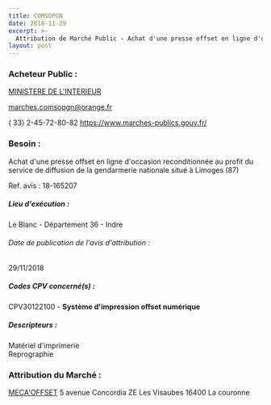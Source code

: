 ```yaml
---
title: COMSOPGN
date: 2018-11-29
excerpt: >-
  Attribution de Marché Public - Achat d'une presse offset en ligne d'occasion reconditionnée au profit du service de diffusion de la gendarmerie nationale situé à Limoges (87)
layout: post
---
```


### Acheteur Public : 
<a href="/acheteur-32/siren-110014016"> MINISTERE DE L'INTERIEUR</a><br/>



marches.comsopgn@orange.fr

( 33) 2-45-72-80-82
https://www.marches-publics.gouv.fr/
### Besoin :

Achat d'une presse offset en ligne d'occasion reconditionnée au profit du service de diffusion de la gendarmerie nationale situé à Limoges (87)

Ref. avis : 18-165207


##### Lieu d'exécution :

Le Blanc - Département 36 - Indre

###### Date de publication de l'avis d'attribution : 
29/11/2018

##### Codes CPV concerné(s) :
CPV30122100 - **Système d'impression offset numérique** <br/>

##### Descripteurs :
Matériel d'imprimerie <br/>
Reprographie <br/>

### Attribution du Marché :
<a href="/entreprise-257/siren-379509276"> MECA'OFFSET</a>    5 avenue Concordia ZE Les Visaubes 16400 La couronne <br/>
